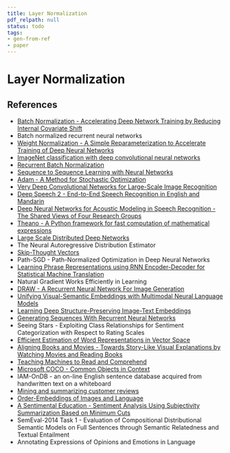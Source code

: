 ```yaml
---
title: Layer Normalization
pdf_relpath: null
status: todo
tags:
- gen-from-ref
- paper
---
```


# Layer Normalization

## References

- [Batch Normalization - Accelerating Deep Network Training by Reducing Internal Covariate Shift](./batch-normalization-accelerating-deep-network-training-by-reducing-internal-covariate-shift.md)
- Batch normalized recurrent neural networks
- [Weight Normalization - A Simple Reparameterization to Accelerate Training of Deep Neural Networks](./weight-normalization-a-simple-reparameterization-to-accelerate-training-of-deep-neural-networks.md)
- [ImageNet classification with deep convolutional neural networks](./imagenet-classification-with-deep-convolutional-neural-networks.md)
- [Recurrent Batch Normalization](./recurrent-batch-normalization.md)
- [Sequence to Sequence Learning with Neural Networks](./sequence-to-sequence-learning-with-neural-networks.md)
- [Adam - A Method for Stochastic Optimization](./adam-a-method-for-stochastic-optimization.md)
- [Very Deep Convolutional Networks for Large-Scale Image Recognition](./very-deep-convolutional-networks-for-large-scale-image-recognition.md)
- [Deep Speech 2 - End-to-End Speech Recognition in English and Mandarin](./deep-speech-2-end-to-end-speech-recognition-in-english-and-mandarin.md)
- [Deep Neural Networks for Acoustic Modeling in Speech Recognition - The Shared Views of Four Research Groups](./deep-neural-networks-for-acoustic-modeling-in-speech-recognition-the-shared-views-of-four-research-groups.md)
- [Theano - A Python framework for fast computation of mathematical expressions](./theano-a-python-framework-for-fast-computation-of-mathematical-expressions.md)
- [Large Scale Distributed Deep Networks](./large-scale-distributed-deep-networks.md)
- The Neural Autoregressive Distribution Estimator
- [Skip-Thought Vectors](./skip-thought-vectors.md)
- Path-SGD - Path-Normalized Optimization in Deep Neural Networks
- [Learning Phrase Representations using RNN Encoder-Decoder for Statistical Machine Translation](./learning-phrase-representations-using-rnn-encoder-decoder-for-statistical-machine-translation.md)
- Natural Gradient Works Efficiently in Learning
- [DRAW - A Recurrent Neural Network For Image Generation](./draw-a-recurrent-neural-network-for-image-generation.md)
- [Unifying Visual-Semantic Embeddings with Multimodal Neural Language Models](./unifying-visual-semantic-embeddings-with-multimodal-neural-language-models.md)
- [Learning Deep Structure-Preserving Image-Text Embeddings](./learning-deep-structure-preserving-image-text-embeddings.md)
- [Generating Sequences With Recurrent Neural Networks](./generating-sequences-with-recurrent-neural-networks.md)
- Seeing Stars - Exploiting Class Relationships for Sentiment Categorization with Respect to Rating Scales
- [Efficient Estimation of Word Representations in Vector Space](./efficient-estimation-of-word-representations-in-vector-space.md)
- [Aligning Books and Movies - Towards Story-Like Visual Explanations by Watching Movies and Reading Books](./aligning-books-and-movies-towards-story-like-visual-explanations-by-watching-movies-and-reading-books.md)
- [Teaching Machines to Read and Comprehend](./teaching-machines-to-read-and-comprehend.md)
- [Microsoft COCO - Common Objects in Context](./microsoft-coco-common-objects-in-context.md)
- IAM-OnDB - an on-line English sentence database acquired from handwritten text on a whiteboard
- [Mining and summarizing customer reviews](./mining-and-summarizing-customer-reviews.md)
- [Order-Embeddings of Images and Language](./order-embeddings-of-images-and-language.md)
- [A Sentimental Education - Sentiment Analysis Using Subjectivity Summarization Based on Minimum Cuts](./a-sentimental-education-sentiment-analysis-using-subjectivity-summarization-based-on-minimum-cuts.md)
- SemEval-2014 Task 1 - Evaluation of Compositional Distributional Semantic Models on Full Sentences through Semantic Relatedness and Textual Entailment
- Annotating Expressions of Opinions and Emotions in Language
